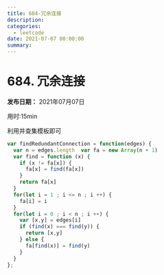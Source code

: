 ```yaml
---
title: 684-冗余连接
description: 
categories:
  - leetcode
date: 2021-07-07 00:00:00
summary: 
---
```


# 684. 冗余连接

**发布日期：** 2021年07月07日

用时:15min

利用并查集模板即可

```javascript
var findRedundantConnection = function(edges) {
  var n = edges.length  var fa = new Array(n + 1)
  var find = function (x) {
    if (x != fa[x]) {
      fa[x] = find(fa[x])
    }
    return fa[x]
  }
  for(let i = 1 ; i <= n ; i ++) {
    fa[i] = i
  }
  for(let i = 0 ; i < n ; i ++) {
    var [x,y] = edges[i]
    if (find(x) === find(y)) {
      return [x,y]
    } else {
      fa[find(x)] = find(y)
    }
  }
};
```

